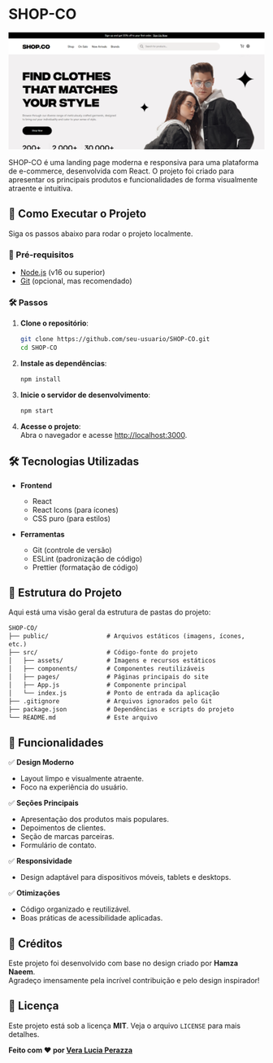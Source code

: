 # SHOP-CO  

![Banner do Projeto](public/Banner-projeto.png) <!-- Adicione uma imagem de banner se tiver -->  

SHOP-CO é uma landing page moderna e responsiva para uma plataforma de e-commerce, desenvolvida com React. O projeto foi criado para apresentar os principais produtos e funcionalidades de forma visualmente atraente e intuitiva.  

## 🚀 Como Executar o Projeto  

Siga os passos abaixo para rodar o projeto localmente.  

### 📌 Pré-requisitos  
- [Node.js](https://nodejs.org/) (v16 ou superior)  
- [Git](https://git-scm.com/) (opcional, mas recomendado)  

### 🛠️ Passos  
1. **Clone o repositório**:  
   ```bash  
   git clone https://github.com/seu-usuario/SHOP-CO.git  
   cd SHOP-CO  
   ```  
2. **Instale as dependências**:  
   ```bash  
   npm install  
   ```  
3. **Inicie o servidor de desenvolvimento**:  
   ```bash  
   npm start  
   ```  
4. **Acesse o projeto**:  
   Abra o navegador e acesse [http://localhost:3000](http://localhost:3000).  

## 🛠️ Tecnologias Utilizadas  

- **Frontend**  
  - React  
  - React Icons (para ícones)  
  - CSS puro (para estilos)  

- **Ferramentas**  
  - Git (controle de versão)  
  - ESLint (padronização de código)  
  - Prettier (formatação de código)  

## 📂 Estrutura do Projeto  

Aqui está uma visão geral da estrutura de pastas do projeto:  

```
SHOP-CO/  
├── public/                # Arquivos estáticos (imagens, ícones, etc.)  
├── src/                   # Código-fonte do projeto  
│   ├── assets/            # Imagens e recursos estáticos  
│   ├── components/        # Componentes reutilizáveis  
│   ├── pages/             # Páginas principais do site  
│   ├── App.js             # Componente principal  
│   └── index.js           # Ponto de entrada da aplicação  
├── .gitignore             # Arquivos ignorados pelo Git  
├── package.json           # Dependências e scripts do projeto  
└── README.md              # Este arquivo  
```

## 🎨 Funcionalidades  

✅ **Design Moderno**  
- Layout limpo e visualmente atraente.  
- Foco na experiência do usuário.  

✅ **Seções Principais**  
- Apresentação dos produtos mais populares.  
- Depoimentos de clientes.  
- Seção de marcas parceiras.  
- Formulário de contato.  

✅ **Responsividade**  
- Design adaptável para dispositivos móveis, tablets e desktops.  

✅ **Otimizações**  
- Código organizado e reutilizável.  
- Boas práticas de acessibilidade aplicadas.  

## 🤝 Créditos  

Este projeto foi desenvolvido com base no design criado por **Hamza Naeem**.  
Agradeço imensamente pela incrível contribuição e pelo design inspirador!  

## 📄 Licença  

Este projeto está sob a licença **MIT**. Veja o arquivo `LICENSE` para mais detalhes.  

**Feito com ❤️ por [Vera Lucia Perazza](https://github.com/perazzavera)**

